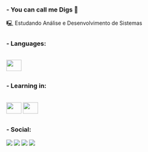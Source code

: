 <h3 align="left">- You can call me Digs 🌌</h3>

🖳 Estudando Análise e Desenvolvimento de Sistemas

##
<h3 align="left">- Languages:</h3>
<div style="display: inline_block"><br>
  <img height="30" width="40" src="https://cdn.jsdelivr.net/gh/devicons/devicon/icons/c/c-plain.svg">
 
</div>

##
<h3 align="left">- Learning in:</h3>
<div style="display: inline_block"><br>
  <img height="30" width="40" src="https://assets-eu-01.kc-usercontent.com/3a70cbf5-9593-019a-ad98-3785b2f02b51/12049174-d3b7-4f06-980e-55b571260cd3/CLion.svg?w=64&h=64&auto=format&fit=crop">
  <img height="30" width="40" src="https://assets-eu-01.kc-usercontent.com/3a70cbf5-9593-019a-ad98-3785b2f02b51/c094de56-0bed-4b69-ad77-4760682c9b56/Visual-Studio_Color.svg?w=64&h=64&auto=format&fit=crop">

##

<div> 
  <h3 align="left">- Social:</h3>
  <a href="https://instagram.com/digsrodrigues/" target="_blank"><img src="https://img.shields.io/badge/-Instagram-%23191970?style=for-the-badge&logo=instagram&logoColor=white" target="_blank"></a>
 	<a href="https://twitter.com/digsrodrigues" target="_blank"><img src="https://img.shields.io/badge/Twitter-000000?style=for-the-badge&logo=X&logoColor=white" target="_blank"></a>
  <a href = "mailto:diego.rodrigues993@gmail.com"><img src="https://img.shields.io/badge/-Gmail-191970?style=for-the-badge&logo=gmail&logoColor=white" target="_blank"></a>
  <a href="https://www.linkedin.com/in/digsrodrigues/-45875016a" target="_blank"><img src="https://img.shields.io/badge/-LinkedIn-%23000000?style=for-the-badge&logo=linkedin&logoColor=white" target="_blank"></a> 
  
</div>
